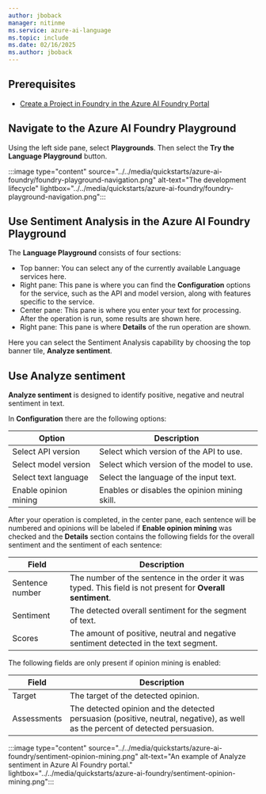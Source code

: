 ```yaml
---
author: jboback
manager: nitinme
ms.service: azure-ai-language
ms.topic: include
ms.date: 02/16/2025
ms.author: jboback
---
```


## Prerequisites

* [Create a Project in Foundry in the Azure AI Foundry Portal](../../../../../ai-foundry/how-to/create-projects.md)

## Navigate to the Azure AI Foundry Playground

Using the left side pane, select **Playgrounds**. Then select the **Try the Language Playground** button.

:::image type="content" source="../../media/quickstarts/azure-ai-foundry/foundry-playground-navigation.png" alt-text="The development lifecycle" lightbox="../../media/quickstarts/azure-ai-foundry/foundry-playground-navigation.png":::

## Use Sentiment Analysis in the Azure AI Foundry Playground

The **Language Playground** consists of four sections:

* Top banner: You can select any of the currently available Language services here.
* Right pane: This pane is where you can find the **Configuration** options for the service, such as the API and model version, along with features specific to the service.
* Center pane: This pane is where you enter your text for processing. After the operation is run, some results are shown here.
* Right pane: This pane is where **Details** of the run operation are shown.

Here you can select the Sentiment Analysis capability by choosing the top banner tile, **Analyze sentiment**.

## Use Analyze sentiment

**Analyze sentiment** is designed to identify positive, negative and neutral sentiment in text.

In **Configuration** there are the following options:

|Option              |Description                              |
|--------------------|-----------------------------------------|
|Select API version  | Select which version of the API to use.    |
|Select model version| Select which version of the model to use.|
|Select text language| Select the language of the input text. |
|Enable opinion mining| Enables or disables the opinion mining skill.|

After your operation is completed, in the center pane, each sentence will be numbered and opinions will be labeled if **Enable opinion mining** was checked and the **Details** section contains the following fields for the overall sentiment and the sentiment of each sentence:

|Field | Description                |
|------|----------------------------|
|Sentence number|The number of the sentence in the order it was typed. This field is not present for **Overall sentiment**.|
|Sentiment| The detected overall sentiment for the segment of text.|
|Scores| The amount of positive, neutral and negative sentiment detected in the text segment.|

The following fields are only present if opinion mining is enabled:

|Field | Description                |
|------|----------------------------|
|Target|The target of the detected opinion.|
|Assessments| The detected opinion and the detected persuasion (positive, neutral, negative), as well as the percent of detected persuasion.|

:::image type="content" source="../../media/quickstarts/azure-ai-foundry/sentiment-opinion-mining.png" alt-text="An example of Analyze sentiment in Azure AI Foundry portal." lightbox="../../media/quickstarts/azure-ai-foundry/sentiment-opinion-mining.png":::
